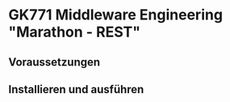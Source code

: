 # GK771 Middleware Engineering "Marathon - REST"



## Voraussetzungen

## Installieren und ausführen

